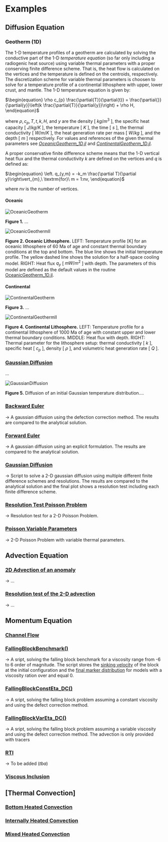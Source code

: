 # Examples

## Diffusion Equation

### Geotherm (1D)

The 1-D temperature profiles of a geotherm are calculated by solving the conductive part of the 1-D *temperature equation* (so far only including a radiogenic heat source) using variable thermal parameters with a proper conserving finite difference scheme. That is, the heat flow is calculated on the vertices and the temperature is defined on the centroids, respectively. The discretization scheme for variable thermal parameters is choosen to solve for a temperature profile of a continental lithosphere with upper, lower crust, and mantle. The 1-D temperature equation is given by: 

$\begin{equation}
\rho c_{p} \frac{\partial{T}}{\partial{t}} = \frac{\partial{}}{\partial{y}}\left(k \frac{\partial{T}}{\partial{y}}\right) + \rho H,
\end{equation}$ 

where $\rho, c_{p}, T, t, k, H,$ and $y$ are the density [ $kg/m^3$ ], the specific heat capacity [ $J/kg/K$ ], the temperature [ $K$ ], the time [ $s$ ], the thermal conductivity [ $W/m/K$ ], the heat generation rate per mass [ $W/kg$ ], and the depth [ $m$ ] respectively. For values and references of the given thermal parameters see [*OceanicGeotherm_1D.jl*](https://github.com/LukasFuchs/GeoModBox.jl/blob/main/examples/DiffusionEquation/1D/OceanicGeotherm_1D.jl) and [*ContinentalGeotherm_1D.jl*](https://github.com/LukasFuchs/GeoModBox.jl/blob/main/examples/DiffusionEquation/1D/ContinentalGeotherm_1D.jl).

A proper conservative finite difference scheme means that the 1-D vertical heat flux and the thermal conductivity *k* are defined on the vertices and *q* is defined as:

$\begin{equation}
\left. q_{y,m} = -k_m \frac{\partial T}{\partial y}\right\vert_{m},\ \textrm{for}\ m = 1:nv, 
\end{equation}$

where $nv$ is the number of vertices. 

#### Oceanic

![OceanicGeotherm](../assets/OceanicGeotherm_1D_evolve.png)

**Figure 1.** ... 

![OceanicGeothermII](../assets/OceanicGeotherm_1D.png)

**Figure 2. Oceanic Lithosphere.** LEFT: Temperature profile [K]  for an oceanic lithosphere of 60 Ma of age and constant thermal boundary conditions at the top and bottom. The blue line shows the initial temperature profile. The yellow dashed line shows the solution for a half-space cooling model. RIGHT: Heat flux $q_y$ [ $mW/m^2$ ] with depth. The parameters of this model are defined as the default values in the routine [OceanicGeotherm_1D.jl](https://github.com/LukasFuchs/GeoModBox.jl/blob/main/examples/DiffusionEquation/1D/OceanicGeotherm_1D.jl). 

#### Continental

![ContinentalGeotherm](../assets/ContinentalGeotherm_1D_evolve.png)

**Figure 3.** ... 

![ContinentalGeothermII](../assets/ContinentalGeotherm_1D.png)

**Figure 4. Continental Lithosphere.** LEFT: Temperature profile for a continental lithosphere of 1000 Ma of age with constant upper and lower thermal boundary conditions. MIDDLE: Heat flux with depth. RIGHT: Thermal parameter for the lithosphere setup: thermal conductivity [ $k$ ], specific heat [ $c_p$ ], density [ $ρ$ ], and volumetric heat generation rate [ $Q$ ]. 

### [Gaussian Diffusion](https://github.com/LukasFuchs/GeoModBox.jl/blob/main/examples/DiffusionEquation/1D/Heat_1D_discretization.jl)

<!-- Information missing! -->...

![GaussianDiffusion](../assets/Diff_1D_comparison.gif)

**Figure 5.** Diffusion of an initial Gaussian temperature distribution.... 

### [Backward Euler](https://github.com/LukasFuchs/GeoModBox.jl/blob/main/examples/HeatEquation/2D/BackwardEuler.jl)
-> A gaussian diffusion using the defection correction method. The results are compared to the analytical solution.  

### [Forward Euler](https://github.com/LukasFuchs/GeoModBox.jl/blob/main/examples/HeatEquation/2D/ForwardEuler.jl)
-> A gaussian diffusion using an explicit formulation. The results are compared to the analytical solution. 

### [Gaussian Diffusion](https://github.com/LukasFuchs/GeoModBox.jl/blob/main/examples/HeatEquation/2D/Gaussian_Diffusion.jl)
-> Script to solve a 2-D gaussian diffusion using multiple different finite difference schemes and resolutions. The results are compared to the analytical solution and the final plot shows a resolution test including each finite difference scheme.

### [Resolution Test Poisson Problem](https://github.com/LukasFuchs/GeoModBox.jl/blob/main/examples/HeatEquation/2D/Poisson_ResTest.jl)
-> Resolution test for a 2-D Poisson Problem. 

### [Poisson Variable Parameters](https://github.com/LukasFuchs/GeoModBox.jl/blob/main/examples/HeatEquation/2D/Poisson_variable_k.jl) 
-> 2-D Poisson Problem with variable thermal parameters.

## Advection Equation

### [2D Advection of an anomaly](https://github.com/LukasFuchs/GeoModBox.jl/blob/main/examples/AdvectionEquation/2D_Advection.jl)
-> ...

### [Resolution test of the 2-D advection](https://github.com/LukasFuchs/GeoModBox.jl/blob/main/examples/AdvectionEquation/2D_Advection_ResolutionTest.jl)
-> ...

## Momentum Equation

### [Channel Flow](https://github.com/LukasFuchs/GeoModBox.jl/blob/main/examples/StokesEquation/1D/ChannelFlow_1D.jl)
<!--
### Channel Flow
&emsp; Assuming the horizontal pressure gradient is constant and flow within a channel is only driven by the pressure and/or by a constant horizonal velocity at the surface (or at the bottom, or both), the stokes equation describes the horizontal flow velocity within the channel and simplifies to: 

$$
\frac{\partial P}{\partial x} = \frac{\partial \tau_{x,z}}{\partial z}
$$,

where *P* is the pressure and $\tau_{x,z}$ is the deviatoric shear stress, which is defined as: 

$\tau_{x,z} = 2 \eta \dot{\varepsilon}_{x,z} = \eta \frac{\partial v_x}{\partial z}$,

where $\eta$ is the dynamic viscosity and $\dot{\varepsilon}_{x,z}$ is the deviatoric shear strain-rate, which is defined as: 

$\dot{\varepsilon}_{x,z} = \frac{1}{2}(\frac{\partial v_x}{\partial z} + \frac{\partial v_z}{\partial x})$.

For the given setup I can assume that the vertical velocity is zero and thus equation (3) simplifies to the last expression of equation (2).

&emsp; This directory contains a script to calculate the horizontal velocity for a two-dimensional Couette(-Poiseuille) channel flow with constant and logarithmically, with depth varying viscosity and to compare the numerical solution with its analytical solution. The depth-dependent viscosity is defined as: 

$\eta = \eta_0 exp(log(m) \frac{H-z}{H})$,

where *m* is the viscosity ratio of $\frac{\eta_1}{\eta_0}$, $\eta_0$ and $\eta_1$ are the bottom and surface viscosities, respectively, *H* is the model height, and *z* the depth. 

&emsp;Considering the definition of the viscosity as given in equation (4), one can derive an analytical solution of the horizontal velocity from the 1-D stokes equation in *x*-direction by twice integrating equation (1). The analytical solution with depth depends on the viscosity ratio *m*, the horizontal pressure gradient $\frac{\partial P}{\partial x}$, and the shear velocity at the surface $v_{x,0}$. For an upward pointing coordinate system (*z* positive) the analytical solution is given as: 

$v_{x,ana} =-\frac{1}{2 \eta_0} \frac{\partial P}{x} (Hz - z^2) + v_{x,0}\frac{z}{H}$,&emsp;&emsp; if $m = 1$, and &emsp;&emsp;&emsp; (5)

$v_{x,ana} = -\frac{\partial P}{\partial x} \frac{H}{\eta_0 log(m)} (\frac{m^{-\frac{z}{H}}}{m-1}(z(m-1)+H) - \frac{H}{m-1})-m^{-\frac{z}{H}} m \frac{v_{x,0}}{m-1} + \frac{v_{x,0}m}{m-1}$, &emsp;&emsp; if $m \neq 0$.&emsp;&emsp;&emsp; (6)

&emsp;The numerical solution is calculated using fixed boundary velocities, which are defined by the analytical solution of the horizontal velocity as defined in equations (5) and (6) and I simply flip the analytical solution so that it fits to the downward point coordinate system I use in the code. -->

### [FallingBlockBenchmark()](https://github.com/LukasFuchs/GeoModBox.jl/blob/main/examples/StokesEquation/2D/FallingBlockBenchmark.jl)
-> A sript, solving the falling block benchmark for a viscosity range from -6 to 6 order of magnitude. The script stores the [sinking velocity](../assets/FallingBlock_SinkingVeloc_tracers.png) of the block at the initial configuration and the [final marker distribution](../assets/FallingBlock_FinalStage_tracers.png) for models with a viscosity ration over and equal 0. 

### [FallingBlockConstEta_DC()](https://github.com/LukasFuchs/GeoModBox.jl/blob/main/examples/StokesEquation/2D/FallingBlockConstEta_Dc.jl) 
-> A sript, solving the falling block problem assuming a constant viscosity and using the defect correction method.  

### [FallingBlockVarEta_DC()](https://github.com/LukasFuchs/GeoModBox.jl/blob/main/examples/StokesEquation/2D/FallingBlockVarEta_DC.jl)
-> A sript, solving the falling block problem assuming a variable viscosity and using the defect correction method. The advection is only provided with tracers

### [RTI](https://github.com/LukasFuchs/GeoModBox.jl/blob/main/examples/StokesEquation/2D/RTI.jl)
-> To be added (*tba*)

### [Viscous Inclusion](https://github.com/LukasFuchs/GeoModBox.jl/blob/main/examples/StokesEquation/2D/ViscousInclusion.jl)

## [Thermal Convection] 

### [Bottom Heated Convection]()

### [Internally Heated Convection]()

### [Mixed Heated Convection]()